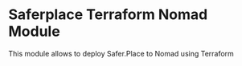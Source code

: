 # Saferplace Terraform Nomad Module

This module allows to deploy Safer.Place to Nomad using Terraform
